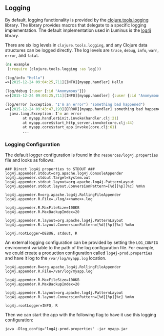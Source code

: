 ## Logging

By default, logging functionality is provided by the [clojure.tools.logging](https://github.com/clojure/tools.logging)
library. The library provides macros that delegate to a specific logging implementation.
The default implementation used in Luminus is the [log4j](https://logging.apache.org/log4j/2.x/) library.

There are six log levels in `clojure.tools.logging`, and any Clojure data structures can be logged directly.
The log levels are `trace`, `debug`, `info`, `warn`, `error`, and `fatal`.

```clojure
(ns example
 (:require [clojure.tools.logging :as log]))

(log/info "Hello")
=>[2015-12-24 09:04:25,711][INFO][myapp.handler] Hello

(log/debug {:user {:id "Anonymous"}})
=>[2015-12-24 09:04:25,711][INFO][myapp.handler] {:user {:id "Anonymous"}}

(log/error (Exception. "I'm an error") "something bad happened")
=>[2015-12-24 09:43:47,193][ERROR][myapp.handler] something bad happened
  java.lang.Exception: I'm an error
    	at myapp.handler$init.invoke(handler.clj:21)
    	at myapp.core$start_http_server.invoke(core.clj:44)
    	at myapp.core$start_app.invoke(core.clj:61)
    	...
```

### Logging Configuration


The default logger configuration is found in the `resources/log4j.properties` file and looks as follows:

```
### Direct log4j properties to STDOUT ###
log4j.appender.stdout=org.apache.log4j.ConsoleAppender
log4j.appender.stdout.Target=System.out
log4j.appender.stdout.layout=org.apache.log4j.PatternLayout
log4j.appender.stdout.layout.ConversionPattern=[%d][%p][%c] %m%n

log4j.appender.R=org.apache.log4j.RollingFileAppender
log4j.appender.R.File=./log/<<name>>.log

log4j.appender.R.MaxFileSize=100KB
log4j.appender.R.MaxBackupIndex=20

log4j.appender.R.layout=org.apache.log4j.PatternLayout
log4j.appender.R.layout.ConversionPattern=[%d][%p][%c] %m%n

log4j.rootLogger=DEBUG, stdout, R
```

An external logging configuration can be provided by setting the `LOG_CONFIG` environment variable
to the path of the log configuration file. For example, we could create a production configuration
called `log4j-prod.properties` and have it log to the `/var/log/myapp.log` location.

```
log4j.appender.R=org.apache.log4j.RollingFileAppender
log4j.appender.R.File=/var/log/myapp.log

log4j.appender.R.MaxFileSize=100KB
log4j.appender.R.MaxBackupIndex=20

log4j.appender.R.layout=org.apache.log4j.PatternLayout
log4j.appender.R.layout.ConversionPattern=[%d][%p][%c] %m%n

log4j.rootLogger=INFO, R
```

Then we can start the app with the following flag to have it use this logging configuration:

```
java -Dlog_config="log4j-prod.properties" -jar myapp.jar
```

